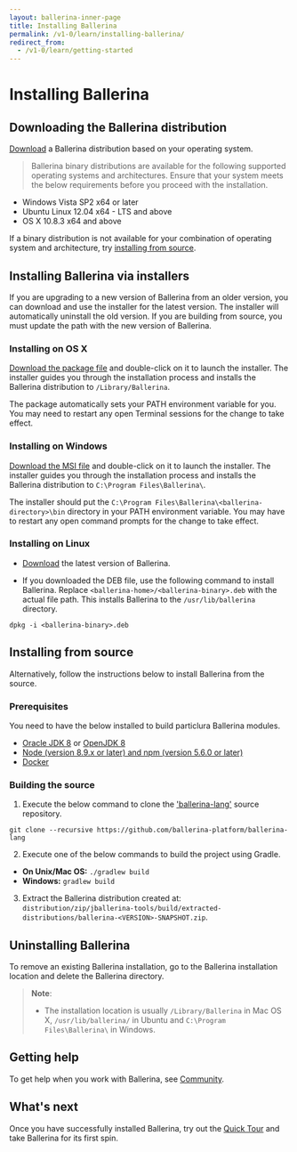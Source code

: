 ```yaml
---
layout: ballerina-inner-page
title: Installing Ballerina
permalink: /v1-0/learn/installing-ballerina/
redirect_from:
  - /v1-0/learn/getting-started
---
```


# Installing Ballerina

## Downloading the Ballerina distribution

[Download](https://ballerina.io/downloads/) a Ballerina distribution based on your operating system.

> Ballerina binary distributions are available for the following supported operating systems and architectures. Ensure that your system meets the below requirements before you proceed with the installation.
- Windows Vista SP2 x64 or later
- Ubuntu Linux 12.04 x64 - LTS and above
- OS X 10.8.3 x64 and above

If a binary distribution is not available for your combination of operating system and architecture, try [installing from source](https://github.com/ballerina-platform/ballerina-lang#install-from-source).

## Installing Ballerina via installers

If you are upgrading to a new version of Ballerina from an older version, you can download and use the installer for the latest version. The installer will automatically uninstall the old version. 
If you are building from source, you must update the path with the new version of Ballerina.

### Installing on OS X

[Download the package file](/downloads) and double-click on it to launch the installer. The installer guides you through the installation process and installs the Ballerina distribution to `/Library/Ballerina`.

The package automatically sets your PATH environment variable for you. You may need to restart any open Terminal sessions for the change to take effect.

### Installing on Windows

[Download the MSI file](/downloads) and double-click on it to launch the installer. The installer guides you through the installation process and installs the Ballerina distribution to `C:\Program Files\Ballerina\`.

The installer should put the `C:\Program Files\Ballerina\<ballerina-directory>\bin` directory in your PATH environment variable. You may have to restart any open command prompts for the change to take effect.

### Installing on Linux

* [Download](/downloads) the latest version of Ballerina.

* If you downloaded the DEB file, use the following command to install Ballerina. Replace `<ballerina-home>/<ballerina-binary>.deb` with the actual file path. This installs Ballerina to the `/usr/lib/ballerina` directory.

```
dpkg -i <ballerina-binary>.deb
```
## Installing from source

Alternatively, follow the instructions below to install Ballerina from the source.

### Prerequisites

You need to have the below installed to build particlura Ballerina modules.

- [Oracle JDK 8](https://www.oracle.com/technetwork/java/javase/downloads/jdk8-downloads-2133151.html) or [OpenJDK 8](http://openjdk.java.net/install/)
- [Node (version 8.9.x or later) and npm (version 5.6.0 or later)](https://nodejs.org/en/download/)
- [Docker](https://www.docker.com/get-started)

### Building the source

1. Execute the below command to clone the ['ballerina-lang'](https://github.com/ballerina-platform/ballerina-lang) source repository.

```
git clone --recursive https://github.com/ballerina-platform/ballerina-lang
```
2. Execute one of the below commands to build the project using Gradle. 

  - **On Unix/Mac OS:** ```./gradlew build ```
  - **Windows:** ```gradlew build ```

3. Extract the Ballerina distribution created at: `distribution/zip/jballerina-tools/build/extracted-distributions/ballerina-<VERSION>-SNAPSHOT.zip`.

## Uninstalling Ballerina

To remove an existing Ballerina installation, go to the Ballerina installation location and delete the Ballerina directory.

> **Note**:
> - The installation location is usually `/Library/Ballerina` in Mac OS X, `/usr/lib/ballerina/` in Ubuntu and `C:\Program Files\Ballerina\` in Windows.

## Getting help

To get help when you work with Ballerina, see [Community](/community).

## What's next

Once you have successfully installed Ballerina, try out the [Quick Tour](/v1-0/learn/quick-tour) and take Ballerina for its first spin.

